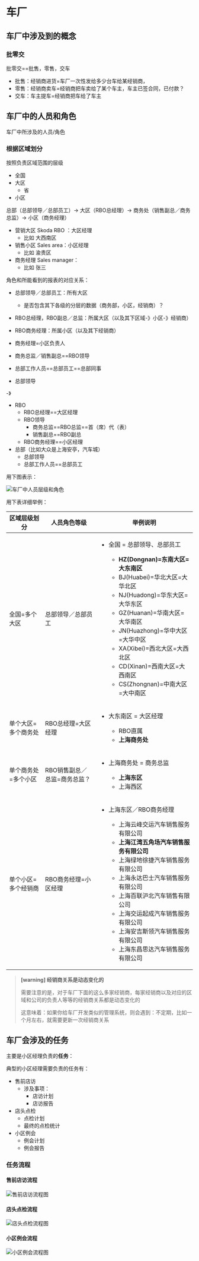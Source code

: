 # 车厂

## 车厂中涉及到的概念

### 批零交

批零交==批售，零售，交车

* 批售：经销商进货=车厂一次性发给多少台车给某经销商，
* 零售：经销商卖车=经销商把车卖给了某个车主，车主已签合同，已付款？
* 交车：车主提车=经销商把车给了车主

## 车厂中的人员和角色

车厂中所涉及的人员/角色

### 根据区域划分

按照负责区域范围的层级

* 全国
* 大区
  * 省
* 小区

总部（总部领导／总部员工）-> 大区（RBO总经理）-> 商务处（销售副总／商务总监）-> 小区（商务经理）

* 营销大区 Skoda RBO ：大区经理
  * 比如 大西南区
* 销售小区 Sales area：小区经理
  * 比如 渝贵区
* 商务经理 Sales manager：
  * 比如 张三

角色和所能看到的报表的对应关系：

* 总部领导／总部员工：所有大区
  * 是否包含其下各级的分层的数据（商务部，小区，经销商）？
* RBO总经理，RBO副总／总监：所属大区（以及其下区域-》小区-》经销商）
* RBO商务经理：所属小区（以及其下经销商）

* 商务经理=小区负责人
* 商务总监／销售副总==RBO领导
* 总部工作人员==总部员工==总部同事
* 总部领导

-》

* RBO
  * RBO总经理==大区经理
  * RBO领导
    * 商务总监==RBO总监==首（席）代（表）
    * 销售副总==RBO副总
  * RBO商务经理==小区经理
* 总部（比如大众是上海安亭，汽车城）
  * 总部领导
  * 总部工作人员==总部员工


用下图表示：

![车厂中人员层级和角色](../../../assets/img/car_factory_roles_levels.png)

用下表详细举例：

| 区域层级划分 | 人员角色等级 | 举例说明 |
| ---------- | ---------- | ------- |
| 全国=多个大区 | 总部领导／总部员工 | <ul><li>全国 = 总部领导、总部员工</li><ul><li><b>HZ(Dongnan)=东南大区=大东南区</b></li><li>BJ(Huabei)=华北大区=大华北区</li><li>NJ(Huadong)=华东大区=大华东区</li><li>GZ(Huanan)=华南大区=大华南区</li><li>JN(Huazhong)=华中大区=大华中区</li><li>XA(Xibei)=西北大区=大西北区</li><li>CD(Xinan)=西南大区=大西南区</li><li>CS(Zhongnan)=中南大区=大中南区</li></ul> |
| 单个大区=多个商务处 | RBO总经理=大区经理 | <ul><li>大东南区 = 大区经理</li><ul><li>RBO直属</li><li><b>上海商务处</b></li></ul>|
| 单个商务处=多个小区 | RBO销售副总／总监=商务总监？ | <ul><li>上海商务处 = 商务总监</li><ul><li><b>上海东区</b></li><li>上海西区</li></ul>|
| 单个小区=多个经销商 | RBO商务经理=小区经理 | <ul><li>上海东区／RBO商务经理</li><ul><li>上海云峰交运汽车销售服务有限公司</li><li><b>上海江湾五角场汽车销售服务有限公司</b></li><li>上海绿地徐捷汽车销售服务有限公司</li><li>上海永达巴士汽车销售服务有限公司</li><li>上海百联沪北汽车销售有限公司</li><li>上海交运起成汽车销售服务有限公司</li><li>上海安吉斯领汽车销售服务有限公司</li><li>上海东昌思达汽车销售服务有限公司</li></ul>|

> **[warning] 经销商关系是动态变化的**
>
> 需要注意的是，对于车厂下面的这么多家经销商，每家经销商以及对应的区域和公司的负责人等等的经销商关系都是动态变化的
>
> 这意味着：如果你给车厂开发类似的管理系统，则会遇到：不定期，比如一个月左右，就需要更新一次经销商关系


## 车厂会涉及的任务

主要是小区经理负责的**任务**：

典型的小区经理需要负责的任务有：

* 售前店访
  * 涉及事项：
    * 店访计划
    * 店访报告
* 店头点检
  * 点检计划
  * 最终的点检统计
* 小区例会
  * 例会计划
  * 例会报告

### 任务流程

#### 售前店访流程

![售前店访流程图](../../../assets/img/pre_sale_procedure.png)

#### 店头点检流程

![店头点检流程图](../../../assets/img/shop_check_procedure.png)

#### 小区例会流程

![小区例会流程图](../../../assets/img/area_meeting_procedure.png)

